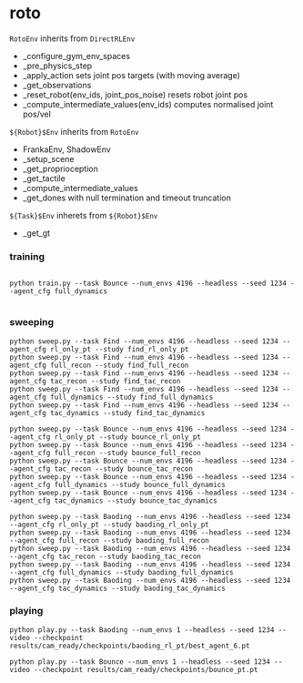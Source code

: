 # roto



`RotoEnv` inherits from `DirectRLEnv`
- _configure_gym_env_spaces
- _pre_physics_step
- _apply_action sets joint pos targets (with moving average)
- _get_observations
- _reset_robot(env_ids, joint_pos_noise) resets robot joint pos
- _compute_intermediate_values(env_ids) computes normalised joint pos/vel

`${Robot}$Env` inherits from `RotoEnv`
- FrankaEnv, ShadowEnv
- _setup_scene
- _get_proprioception
- _get_tactile
- _compute_intermediate_values
- _get_dones with null termination and timeout truncation

`${Task}$Env` inherets from `${Robot}$Env`
- _get_gt

### training

```

python train.py --task Bounce --num_envs 4196 --headless --seed 1234 --agent_cfg full_dynamics


```

### sweeping

```
python sweep.py --task Find --num_envs 4196 --headless --seed 1234 --agent_cfg rl_only_pt --study find_rl_only_pt
python sweep.py --task Find --num_envs 4196 --headless --seed 1234 --agent_cfg full_recon --study find_full_recon
python sweep.py --task Find --num_envs 4196 --headless --seed 1234 --agent_cfg tac_recon --study find_tac_recon
python sweep.py --task Find --num_envs 4196 --headless --seed 1234 --agent_cfg full_dynamics --study find_full_dynamics
python sweep.py --task Find --num_envs 4196 --headless --seed 1234 --agent_cfg tac_dynamics --study find_tac_dynamics

python sweep.py --task Bounce --num_envs 4196 --headless --seed 1234 --agent_cfg rl_only_pt --study bounce_rl_only_pt
python sweep.py --task Bounce --num_envs 4196 --headless --seed 1234 --agent_cfg full_recon --study bounce_full_recon
python sweep.py --task Bounce --num_envs 4196 --headless --seed 1234 --agent_cfg tac_recon --study bounce_tac_recon
python sweep.py --task Bounce --num_envs 4196 --headless --seed 1234 --agent_cfg full_dynamics --study bounce_full_dynamics
python sweep.py --task Bounce --num_envs 4196 --headless --seed 1234 --agent_cfg tac_dynamics --study bounce_tac_dynamics

python sweep.py --task Baoding --num_envs 4196 --headless --seed 1234 --agent_cfg rl_only_pt --study baoding_rl_only_pt
python sweep.py --task Baoding --num_envs 4196 --headless --seed 1234 --agent_cfg full_recon --study baoding_full_recon
python sweep.py --task Baoding --num_envs 4196 --headless --seed 1234 --agent_cfg tac_recon --study baoding_tac_recon
python sweep.py --task Baoding --num_envs 4196 --headless --seed 1234 --agent_cfg full_dynamics --study baoding_full_dynamics
python sweep.py --task Baoding --num_envs 4196 --headless --seed 1234 --agent_cfg tac_dynamics --study baoding_tac_dynamics
```


### playing

```
python play.py --task Baoding --num_envs 1 --headless --seed 1234 --video --checkpoint results/cam_ready/checkpoints/baoding_rl_pt/best_agent_6.pt

python play.py --task Bounce --num_envs 1 --headless --seed 1234 --video --checkpoint results/cam_ready/checkpoints/bounce_pt.pt

```